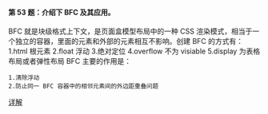 #### 第 53 题：介绍下 BFC 及其应用。

BFC 就是块级格式上下文，是页面盒模型布局中的一种 CSS 渲染模式，相当于一个独立的容器，里面的元素和外部的元素相互不影响。创建 BFC 的方式有：
    1.html 根元素
    2.float 浮动
    3.绝对定位
    4.overflow 不为 visiable
    5.display 为表格布局或者弹性布局
BFC 主要的作用是：

    1.清除浮动
    2.防止同一 BFC 容器中的相邻元素间的外边距重叠问题
[详解](https://zhuanlan.zhihu.com/p/25321647)
